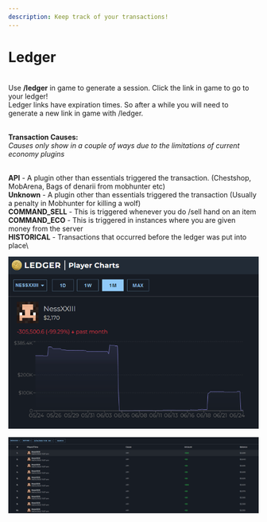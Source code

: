 ```yaml
---
description: Keep track of your transactions!
---
```


# Ledger

\
Use **/ledger** in game to generate a session. Click the link in game to go to your ledger!\
Ledger links have expiration times. So after a while you will need to generate a new link in game with /ledger.

\
**Transaction Causes:**\
_Causes only show in a couple of ways due to the limitations of current economy plugins_

\
**API** - A plugin other than essentials triggered the transaction. (Chestshop, MobArena, Bags of denarii from mobhunter etc)\
**Unknown** - A plugin other than essentials triggered the transaction (Usually a penalty in Mobhunter for killing a wolf)\
**COMMAND\_SELL** _-_ This is triggered whenever you do /sell hand on an item\
**COMMAND\_ECO** - This is triggered in instances where you are given money from the server\
**HISTORICAL** - Transactions that occurred before the ledger was put into place\


![Example of a player chart](<../.gitbook/assets/image (2).png>)

![Example of player transactions](<../.gitbook/assets/image (8).png>)
